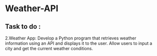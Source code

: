 # Weather-API
## Task to do : <br>
2.Weather App:
Develop a Python program that retrieves weather information using an API and displays it to the user. Allow users to input a city and get the current weather conditions.

